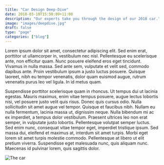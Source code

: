```yaml
---
title: "Car Design Deep-Dive"
date: 2018-03-10T15:58:09+11:00
description: "Our experts take you through the design of our 2018 car."
image: "images/deepdive.jpg"
draft: false
type: "page"
categories: ["blog"]
---
```



Lorem ipsum dolor sit amet, consectetur adipiscing elit. Sed enim erat, porttitor ut ullamcorper in, vestibulum nec nisl. Pellentesque eu scelerisque ante, non efficitur quam. Nunc posuere eleifend eros eget tincidunt. Vivamus in nulla massa. Sed ante sem, vulputate et velit sed, commodo dapibus ante. Proin vestibulum ipsum a justo luctus posuere. Quisque laoreet, nibh eu tempor venenatis, dolor quam euismod augue, rutrum venenatis purus leo vel ligula. In id metus quam.

Suspendisse porttitor scelerisque quam in rhoncus. Ut tempus dui ut lacinia egestas. Mauris maximus, enim vitae tempus posuere, augue lectus lobortis nisi, vel posuere justo velit quis risus. Donec quis cursus odio. Nulla sollicitudin sit amet augue vel tempor. Quisque et faucibus nibh. Nullam eu nulla fermentum, lacinia massa ut, dignissim neque. Nulla bibendum mi ac ex imperdiet, a tempus dolor vestibulum. Praesent ultrices leo non erat semper, in vulputate justo lobortis. Pellentesque volutpat semper luctus. Sed enim nunc, consequat vitae tempor eget, imperdiet tristique ipsum. Sed massa dui, eleifend et maximus at, interdum sit amet turpis. Morbi eget lorem sit amet turpis molestie commodo. Pellentesque at libero ut elit pretium viverra. Suspendisse eget malesuada nunc, quis aliquam nunc. Maecenas id pulvinar lorem, quis sagittis dolor.

![The car](../../images/deepdive.jpg)